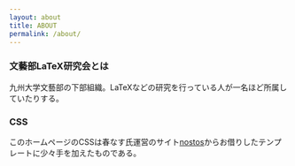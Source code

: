 ```yaml
---
layout: about
title: ABOUT
permalink: /about/
---
```


### 文藝部LaTeX研究会とは
九州大学文藝部の下部組織。LaTeXなどの研究を行っている人が一名ほど所属していたりする。

### CSS
このホームページのCSSは春なす氏運営のサイト[nostos](http://nostos.sakura.ne.jp/template.html)からお借りしたテンプレートに少々手を加えたものである。

